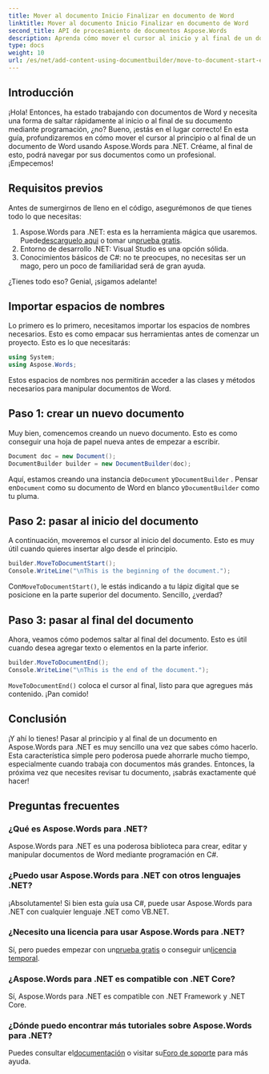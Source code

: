 ```yaml
---
title: Mover al documento Inicio Finalizar en documento de Word
linktitle: Mover al documento Inicio Finalizar en documento de Word
second_title: API de procesamiento de documentos Aspose.Words
description: Aprenda cómo mover el cursor al inicio y al final de un documento de Word usando Aspose.Words para .NET. Una guía completa con instrucciones paso a paso y ejemplos.
type: docs
weight: 10
url: /es/net/add-content-using-documentbuilder/move-to-document-start-end/
---
```

## Introducción

¡Hola! Entonces, ha estado trabajando con documentos de Word y necesita una forma de saltar rápidamente al inicio o al final de su documento mediante programación, ¿no? Bueno, ¡estás en el lugar correcto! En esta guía, profundizaremos en cómo mover el cursor al principio o al final de un documento de Word usando Aspose.Words para .NET. Créame, al final de esto, podrá navegar por sus documentos como un profesional. ¡Empecemos!

## Requisitos previos

Antes de sumergirnos de lleno en el código, asegurémonos de que tienes todo lo que necesitas:

1.  Aspose.Words para .NET: esta es la herramienta mágica que usaremos. Puede[descarguelo aqui](https://releases.aspose.com/words/net/) o tomar un[prueba gratis](https://releases.aspose.com/).
2. Entorno de desarrollo .NET: Visual Studio es una opción sólida.
3. Conocimientos básicos de C#: no te preocupes, no necesitas ser un mago, pero un poco de familiaridad será de gran ayuda.

¿Tienes todo eso? Genial, ¡sigamos adelante!

## Importar espacios de nombres

Lo primero es lo primero, necesitamos importar los espacios de nombres necesarios. Esto es como empacar sus herramientas antes de comenzar un proyecto. Esto es lo que necesitarás:

```csharp
using System;
using Aspose.Words;
```

Estos espacios de nombres nos permitirán acceder a las clases y métodos necesarios para manipular documentos de Word.

## Paso 1: crear un nuevo documento

Muy bien, comencemos creando un nuevo documento. Esto es como conseguir una hoja de papel nueva antes de empezar a escribir.

```csharp
Document doc = new Document();
DocumentBuilder builder = new DocumentBuilder(doc);
```

 Aquí, estamos creando una instancia de`Document` y`DocumentBuilder` . Pensar en`Document` como su documento de Word en blanco y`DocumentBuilder` como tu pluma.

## Paso 2: pasar al inicio del documento

A continuación, moveremos el cursor al inicio del documento. Esto es muy útil cuando quieres insertar algo desde el principio.

```csharp
builder.MoveToDocumentStart();
Console.WriteLine("\nThis is the beginning of the document.");
```

 Con`MoveToDocumentStart()`, le estás indicando a tu lápiz digital que se posicione en la parte superior del documento. Sencillo, ¿verdad?

## Paso 3: pasar al final del documento

Ahora, veamos cómo podemos saltar al final del documento. Esto es útil cuando desea agregar texto o elementos en la parte inferior.

```csharp
builder.MoveToDocumentEnd();
Console.WriteLine("\nThis is the end of the document.");
```

`MoveToDocumentEnd()` coloca el cursor al final, listo para que agregues más contenido. ¡Pan comido!

## Conclusión

¡Y ahí lo tienes! Pasar al principio y al final de un documento en Aspose.Words para .NET es muy sencillo una vez que sabes cómo hacerlo. Esta característica simple pero poderosa puede ahorrarle mucho tiempo, especialmente cuando trabaja con documentos más grandes. Entonces, la próxima vez que necesites revisar tu documento, ¡sabrás exactamente qué hacer!

## Preguntas frecuentes

### ¿Qué es Aspose.Words para .NET?  
Aspose.Words para .NET es una poderosa biblioteca para crear, editar y manipular documentos de Word mediante programación en C#.

### ¿Puedo usar Aspose.Words para .NET con otros lenguajes .NET?  
¡Absolutamente! Si bien esta guía usa C#, puede usar Aspose.Words para .NET con cualquier lenguaje .NET como VB.NET.

### ¿Necesito una licencia para usar Aspose.Words para .NET?  
 Sí, pero puedes empezar con un[prueba gratis](https://releases.aspose.com/) o conseguir un[licencia temporal](https://purchase.aspose.com/temporary-license/).

### ¿Aspose.Words para .NET es compatible con .NET Core?  
Sí, Aspose.Words para .NET es compatible con .NET Framework y .NET Core.

### ¿Dónde puedo encontrar más tutoriales sobre Aspose.Words para .NET?  
Puedes consultar el[documentación](https://reference.aspose.com/words/net/) o visitar su[Foro de soporte](https://forum.aspose.com/c/words/8) para más ayuda.
